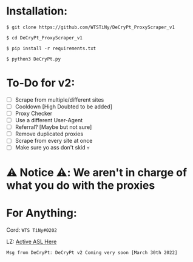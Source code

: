 # Installation:
`$ git clone https://github.com/WTSTiNy/DeCryPt_ProxyScraper_v1`

`$ cd DeCryPt_ProxyScraper_v1`

`$ pip install -r requirements.txt`

`$ python3 DeCryPt.py`


# To-Do for v2:
- [ ] Scrape from multiple/different sites
- [ ] Cooldown [High Doubted to be added]
- [ ] Proxy Checker
- [ ] Use a different User-Agent
- [ ] Referral? [Maybe but not sure]
- [ ] Remove duplicated proxies
- [ ] Scrape from every site at once
- [ ] Make sure yo ass don't skid 💀

# ⚠️ Notice ⚠️: We aren't in charge of what you do with the proxies


# For Anything:
Cord: `WTS TiNy#0202`

LZ: [Active ASL Here](https://leakzone.net/User-TiNy)

`Msg from DeCryPt: DeCryPt v2 Coming very soon [March 30th 2022]`
